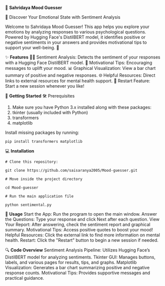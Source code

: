 🌟 **Sahridaya Mood Guesser**

🧠 Discover Your Emotional State with Sentiment Analysis

Welcome to Sahridaya Mood Guesser! This app helps you explore your emotions by analyzing responses to various psychological questions. Powered by Hugging Face's DistilBERT model, it identifies positive or negative sentiments in your answers and provides motivational tips to support your well-being. 🌈

✨ **Features**
🕵️‍♂️ Sentiment Analysis: Detects the sentiment of your responses with a Hugging Face DistilBERT model.
🌈 Motivational Tips: Encouraging messages to uplift your mood.
📊 Graphical Visualization: View a bar chart summary of positive and negative responses.
🌐 Helpful Resources: Direct links to external resources for mental health support.
🔄 Restart Feature: Start a new session whenever you like!


🚀 **Getting Started**
🛠️ Prerequisites
1) Make sure you have Python 3.x installed along with these packages:
2) tkinter (usually included with Python)
3) transformers
4) matplotlib

Install missing packages by running:
```
pip install transformers matplotlib

```
 
 💻 **Installation**

```
# Clone this repository:

git clone https://github.com/saisaranya2005/Mood-guesser.git

# Move inside the project directory

cd Mood-guesser

# Run the main application file

python sentimental.py

```
🎉 **Usage**
Start the App: Run the program to open the main window.
Answer the Questions: Type your response and click Next after each question.
View Your Report: After answering, check the sentiment report and graphical summary.
Motivational Tips: Access positive quotes to boost your mood!
Helpful Resources: Click the external link to find more information on mental health.
Restart: Click the "Restart" button to begin a new session if needed.

🔍 **Code Overview**
Sentiment Analysis Pipeline: Utilizes Hugging Face’s DistilBERT model for analyzing sentiments.
Tkinter GUI: Manages buttons, labels, and various pages for results, tips, and graphs.
Matplotlib Visualization: Generates a bar chart summarizing positive and negative response counts.
Motivational Tips: Provides supportive messages and practical guidance.
